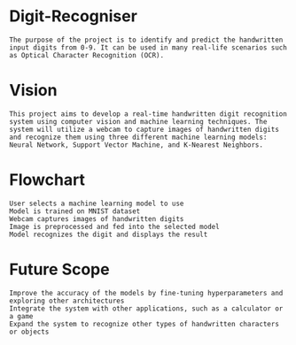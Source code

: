 # Digit-Recogniser

    The purpose of the project is to identify and predict the handwritten input digits from 0-9. It can be used in many real-life scenarios such as Optical Character Recognition (OCR). 

# Vision 

    This project aims to develop a real-time handwritten digit recognition system using computer vision and machine learning techniques. The system will utilize a webcam to capture images of handwritten digits and recognize them using three different machine learning models: Neural Network, Support Vector Machine, and K-Nearest Neighbors.

# Flowchart

    User selects a machine learning model to use
    Model is trained on MNIST dataset
    Webcam captures images of handwritten digits
    Image is preprocessed and fed into the selected model
    Model recognizes the digit and displays the result

# Future Scope

    Improve the accuracy of the models by fine-tuning hyperparameters and exploring other architectures
    Integrate the system with other applications, such as a calculator or a game
    Expand the system to recognize other types of handwritten characters or objects
